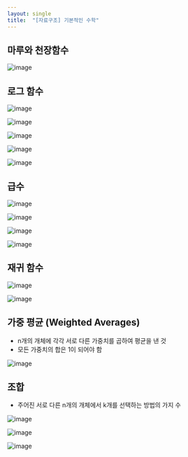 ```yaml
---
layout: single
title:  "[자료구조] 기본적인 수학"
---
```



## 마루와 천장함수
![image](https://user-images.githubusercontent.com/55589616/210929265-973b4fb9-dff0-4214-9f1c-105600ceff07.png)


## 로그 함수
![image](https://user-images.githubusercontent.com/55589616/210929327-14907277-a6c0-452c-b954-10561a3faa8e.png)

![image](https://user-images.githubusercontent.com/55589616/210929437-76e80685-60d6-43e1-bbf3-4e5ec6410fff.png)

![image](https://user-images.githubusercontent.com/55589616/210929892-17e9250f-3e93-4ccc-9863-580f02204ab5.png)

![image](https://user-images.githubusercontent.com/55589616/210929931-28e58ec0-db77-4ff4-ad42-05f240338e7f.png)

![image](https://user-images.githubusercontent.com/55589616/210929986-23a841c8-55ad-4cc7-a2f0-43a22480c217.png)


## 급수
![image](https://user-images.githubusercontent.com/55589616/210930179-8e895c51-abff-46c5-aa6f-64a3b272eb92.png)

![image](https://user-images.githubusercontent.com/55589616/210930352-f5f68213-f1de-4312-988c-4bc7f4fe162f.png)

![image](https://user-images.githubusercontent.com/55589616/210930422-8fcfa17b-72bd-4c16-91aa-ec6e24a8ecf9.png)

![image](https://user-images.githubusercontent.com/55589616/210930477-d00c4035-d035-4db3-b3dc-3f739da56ccb.png)


## 재귀 함수
![image](https://user-images.githubusercontent.com/55589616/210930551-1d9241be-cc03-4214-a176-138a265b6b50.png)

![image](https://user-images.githubusercontent.com/55589616/210930638-cb7b22f5-8bc5-4998-9212-6801c28585cc.png)


## 가중 평균 (Weighted Averages)
- n개의 개체에 각각 서로 다른 가중치를 곱하여 평균을 낸 것
- 모든 가중치의 합은 1이 되어야 함

![image](https://user-images.githubusercontent.com/55589616/210931003-01369c40-6810-458a-9b7d-7c7f99ee7cdf.png)


## 조합
- 주어진 서로 다른 n개의 개체에서 k개를 선택하는 방법의 가지 수

![image](https://user-images.githubusercontent.com/55589616/210931154-56ee1045-6508-4a15-9143-10fa01815616.png)

![image](https://user-images.githubusercontent.com/55589616/210931219-b196ac18-bac4-45b5-a5f4-3304bd227ff4.png)

![image](https://user-images.githubusercontent.com/55589616/210931253-14221f96-e655-44fc-919d-53dca4ff541e.png)